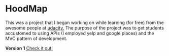 # HoodMap
This was a project that I began working on while learning (for free) from the awesome people at [udacity.](www.udacity.com) The purpose of the project was to get students accustomed to using APIs (I employed yelp and google places) and the MVC pattern of development.

**Version 1**
[Check it out!](http://taran.bus.sfu.ca/NeighborHoodMap/)
